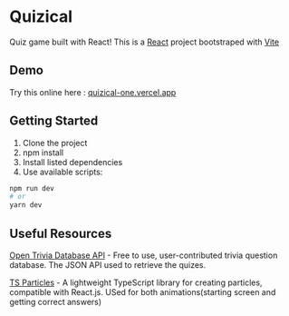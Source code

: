 # Quizical

Quiz game built with React! 
This is a [React](https://reactjs.org/) project bootstraped with [Vite](https://vitejs.dev/) 

## Demo
Try this online here : [quizical-one.vercel.app](https://quizical-one.vercel.app/)

## Getting Started

1. Clone the project
2. npm install
3. Install listed dependencies
4. Use available scripts: 

```bash
npm run dev
# or
yarn dev
```
## Useful Resources

[Open Trivia Database API](https://opentdb.com/) - Free to use, user-contributed trivia question database. The JSON API used to retrieve the quizes. 

[TS Particles](https://particles.js.org/) - A lightweight TypeScript library for creating particles, compatible with React.js. USed for both animations(starting screen and getting correct answers)
